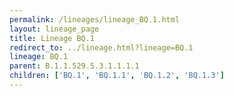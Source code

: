 ```yaml
---
permalink: /lineages/lineage_BQ.1.html
layout: lineage_page
title: Lineage BQ.1
redirect_to: ../lineage.html?lineage=BQ.1
lineage: BQ.1
parent: B.1.1.529.5.3.1.1.1.1
children: ['BQ.1', 'BQ.1.1', 'BQ.1.2', 'BQ.1.3']
---
```


